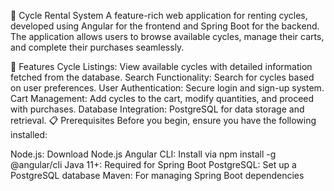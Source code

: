 🚴 Cycle Rental System
A feature-rich web application for renting cycles, developed using Angular for the frontend and Spring Boot for the backend. The application allows users to browse available cycles, manage their carts, and complete their purchases seamlessly.

🌟 Features
Cycle Listings: View available cycles with detailed information fetched from the database.
Search Functionality: Search for cycles based on user preferences.
User Authentication: Secure login and sign-up system.
Cart Management: Add cycles to the cart, modify quantities, and proceed with purchases.
Database Integration: PostgreSQL for data storage and retrieval.
📋 Prerequisites
Before you begin, ensure you have the following installed:

Node.js: Download Node.js
Angular CLI: Install via npm install -g @angular/cli
Java 11+: Required for Spring Boot
PostgreSQL: Set up a PostgreSQL database
Maven: For managing Spring Boot dependencies
